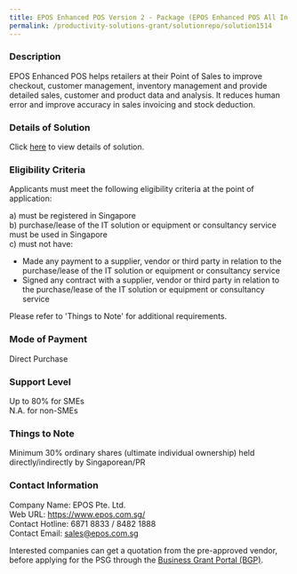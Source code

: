 ```yaml
---
title: EPOS Enhanced POS Version 2 - Package (EPOS Enhanced POS All In 1 with Smart Inventory Management)
permalink: /productivity-solutions-grant/solutionrepo/solution1514
---
```


### Description

EPOS Enhanced POS helps retailers at their Point of Sales to improve checkout, customer management, inventory management and provide detailed sales, customer and product data and analysis. It reduces human error and improve accuracy in sales invoicing and stock deduction.

### Details of Solution

Click <a href='https://www.gobusiness.gov.sg/images/psg/Desensitised_EPOS_Pte._Ltd_Annex_3_-_New_CR_wef_29_Oct_2020_Part_4.pdf' target='_blank'>here</a> to view details of solution.

### Eligibility Criteria

Applicants must meet the following eligibility criteria at the point of application:

a) must be registered in Singapore <br>
b) purchase/lease of the IT solution or equipment or consultancy service must be used in Singapore <br>
c) must not have:
- Made any payment to a supplier, vendor or third party in relation to the purchase/lease of the IT solution or equipment or consultancy service
- Signed any contract with a supplier, vendor or third party in relation to the purchase/lease of the IT solution or equipment or consultancy service

Please refer to 'Things to Note' for additional requirements.

### Mode of Payment
Direct Purchase

### Support Level
Up to 80% for SMEs <br>
N.A. for non-SMEs

### Things to Note
Minimum 30% ordinary shares (ultimate individual ownership) held directly/indirectly by Singaporean/PR

### Contact Information
Company Name: EPOS Pte. Ltd.<br>Web URL: https://www.epos.com.sg/<br>Contact Hotline: 6871 8833 / 8482 1888<br>Contact Email: sales@epos.com.sg

Interested companies can get a quotation from the pre-approved vendor, before applying for the PSG through the <a target='_blank' href='https://www.businessgrants.gov.sg/'>Business Grant Portal (BGP)</a>.
